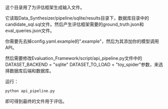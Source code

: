 这个目录用了为评估框架生成输入文件。

它读取Data_Synthesizer/pipeline/sqlite/results目录下，数据库目录中的candidate_sql.sql文件。然后产生评估框架需要的ground_truth.json和eval_queries.json文件。

你需要先去掉config.yaml.example的".example"，然后为其添加你的模型调用API。

然后需要修改Evaluation_Framework/script/api_pipeline.py文件中的DATASET_BACKEND = "sqlite" 
DATASET_TO_LOAD = "toy_spider"参数，来选择数据库后端和数据库。

运行：
```bash
python api_pipeline.py
```
即可得到最终的文件用于评估。
